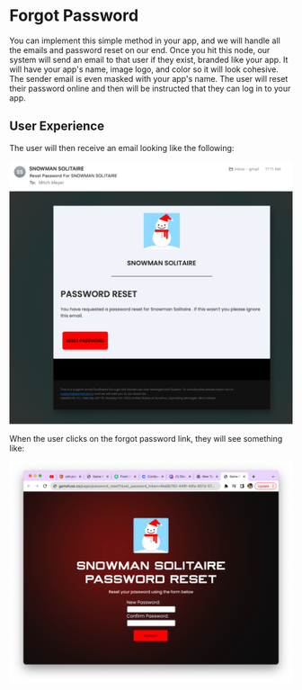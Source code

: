 # Forgot Password

You can implement this simple method in your app, and we will handle all the emails and password reset on our end. Once you hit this node, our system will send an email to that user if they exist, branded like your app. It will have your app's name, image logo, and color so it will look cohesive. The sender email is even masked with your app's name. The user will reset their password online and then will be instructed that they can log in to your app.

## User Experience

The user will then receive an email looking like the following:

![password](images/password_reset.png)

When the user clicks on the forgot password link, they will see something like:

![password](images/password_2.png)